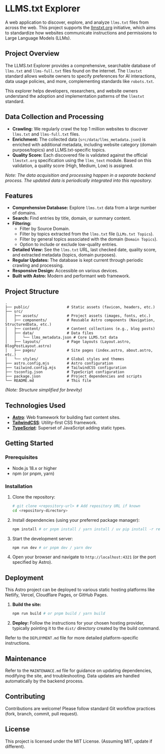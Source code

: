 # LLMS.txt Explorer

A web application to discover, explore, and analyze `llms.txt` files from across the web. This project supports the [llmstxt.org](https://llmstxt.org/) initiative, which aims to standardize how websites communicate instructions and permissions to Large Language Models (LLMs).

## Project Overview

The LLMS.txt Explorer provides a comprehensive, searchable database of `llms.txt` and `llms-full.txt` files found on the internet. The `llmstxt` standard allows website owners to specify preferences for AI interactions, data usage policies, and more, complementing standards like `robots.txt`.

This explorer helps developers, researchers, and website owners understand the adoption and implementation patterns of the `llmstxt` standard.

## Data Collection and Processing

- **Crawling:** We regularly crawl the top 1 million websites to discover `llms.txt` and `llms-full.txt` files.
- **Enrichment:** The collected data (`src/data/llms_metadata.json`) is enriched with additional metadata, including website category (domain purpose/topics) and LLMS.txt-specific topics.
- **Quality Score:** Each discovered file is validated against the official `llmstxt.org` specification using the `llms_text` module. Based on this validation, a quality score (High, Medium, Low) is assigned.

*Note: The data acquisition and processing happen in a separate backend process. The updated data is periodically integrated into this repository.*

## Features

- **Comprehensive Database:** Explore `llms.txt` data from a large number of domains.
- **Search:** Find entries by title, domain, or summary content.
- **Filtering:**
    - Filter by Source Domain.
    - Filter by topics extracted from the `llms.txt` file (`LLMs.txt Topics`).
    - Filter by general topics associated with the domain (`Domain Topics`).
    - Option to include or exclude low-quality entries.
- **Detailed View:** See the `llms.txt` URL, last checked date, quality score, and extracted metadata (topics, domain purposes).
- **Regular Updates:** The database is kept current through periodic crawling and processing.
- **Responsive Design:** Accessible on various devices.
- **Built with Astro:** Modern and performant web framework.

## Project Structure

```
.
├── public/                 # Static assets (favicon, headers, etc.)
├── src/
│   ├── assets/             # Project assets (images, fonts, etc.)
│   ├── components/         # Reusable Astro components (Navigation, StructuredData, etc.)
│   ├── content/            # Content collections (e.g., blog posts)
│   ├── data/               # Data files
│   │   └── llms_metadata.json # Core LLMS.txt data
│   ├── layouts/            # Page layouts (Layout.astro, BlogPostLayout.astro)
│   ├── pages/              # Site pages (index.astro, about.astro, etc.)
│   └── styles/             # Global styles and themes
├── astro.config.mjs        # Astro configuration
├── tailwind.config.mjs     # TailwindCSS configuration
├── tsconfig.json           # TypeScript configuration
├── package.json            # Project dependencies and scripts
└── README.md               # This file
```
*(Note: Structure simplified for brevity)*

## Technologies Used

- **[Astro](https://astro.build/)**: Web framework for building fast content sites.
- **[TailwindCSS](https://tailwindcss.com/)**: Utility-first CSS framework.
- **[TypeScript](https://www.typescriptlang.org/)**: Superset of JavaScript adding static types.

## Getting Started

### Prerequisites

- Node.js 18.x or higher
- npm (or pnpm, yarn)

### Installation

1.  Clone the repository:
    ```bash
    # git clone <repository-url> # Add repository URL if known
    cd <repository-directory>
    ```

2.  Install dependencies (using your preferred package manager):
    ```bash
    npm install # or pnpm install / yarn install / uv pip install -r requirements.txt (if applicable)
    ```

3.  Start the development server:
    ```bash
    npm run dev # or pnpm dev / yarn dev
    ```

4.  Open your browser and navigate to `http://localhost:4321` (or the port specified by Astro).

## Deployment

This Astro project can be deployed to various static hosting platforms like Netlify, Vercel, Cloudflare Pages, or GitHub Pages.

1.  **Build the site:**
    ```bash
    npm run build # or pnpm build / yarn build
    ```
2.  **Deploy:** Follow the instructions for your chosen hosting provider, typically pointing it to the `dist/` directory created by the build command.

Refer to the `DEPLOYMENT.md` file for more detailed platform-specific instructions.

## Maintenance

Refer to the `MAINTENANCE.md` file for guidance on updating dependencies, modifying the site, and troubleshooting. Data updates are handled automatically by the backend process.

## Contributing

Contributions are welcome! Please follow standard Git workflow practices (fork, branch, commit, pull request).

## License

This project is licensed under the MIT License. (Assuming MIT, update if different).

